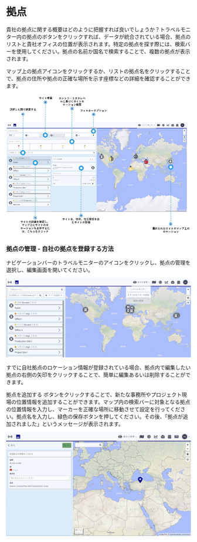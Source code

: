 # 拠点

貴社の拠点に関する概要はどのように把握すれば良いでしょうか？トラベルモニター内の拠点のボタンをクリックすれば、データが統合されている場合、拠点のリストと貴社オフィスの位置が表示されます。特定の拠点を探す際には、検索バーを使用してください。拠点の名前か国名で検索することで、複数の拠点が表示されます。

マップ上の拠点アイコンをクリックするか、リストの拠点名をクリックすることで、拠点の住所や拠点の正確な場所を示す座標などの詳細を確認することができます。

![](../../.gitbook/assets/tm_img03%20%284%29.jpg)

### 拠点の管理 - 自社の拠点を登録する方法

ナビゲーションバーのトラベルモニターのアイコンをクリックし、拠点の管理を選択し、編集画面を開いてください。

![](../../.gitbook/assets/site_management%20%285%29.jpg)

すでに自社拠点のロケーション情報が登録されている場合、拠点内で編集したい拠点の右側の矢印をクリックすることで、簡単に編集あるいは削除することができます。

拠点を追加する ボタンをクリックすることで、新たな事務所やプロジェクト現場の位置情報を追加することができます。マップ内の検索バーに対象となる拠点の位置情報を入力し、マーカーを正確な場所に移動させて設定を行ってください。拠点名を入力し、緑色の保存ボタンを押してください。その後、「拠点が追加されました」というメッセージが表示されます。

![](../../.gitbook/assets/site-management-jp.jpg)

